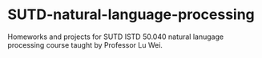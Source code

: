 # SUTD-natural-language-processing
Homeworks and projects for SUTD ISTD 50.040 natural lanugage processing course taught by Professor Lu Wei.
